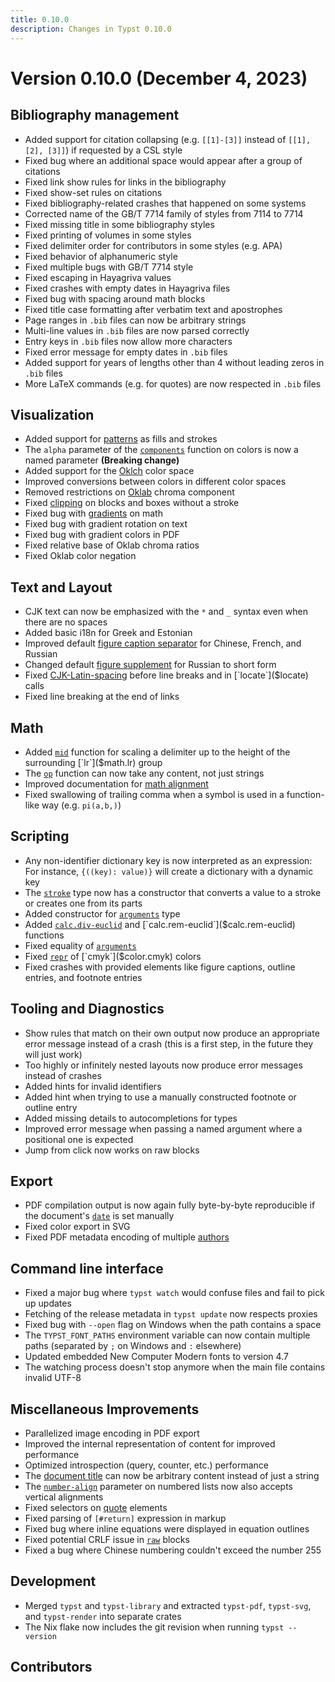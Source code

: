```yaml
---
title: 0.10.0
description: Changes in Typst 0.10.0
---
```


# Version 0.10.0 (December 4, 2023)

## Bibliography management
- Added support for citation collapsing (e.g. `[[1]-[3]]` instead of
  `[[1], [2], [3]]`) if requested by a CSL style
- Fixed bug where an additional space would appear after a group of citations
- Fixed link show rules for links in the bibliography
- Fixed show-set rules on citations
- Fixed bibliography-related crashes that happened on some systems
- Corrected name of the GB/T 7714 family of styles from 7114 to 7714
- Fixed missing title in some bibliography styles
- Fixed printing of volumes in some styles
- Fixed delimiter order for contributors in some styles (e.g. APA)
- Fixed behavior of alphanumeric style
- Fixed multiple bugs with GB/T 7714 style
- Fixed escaping in Hayagriva values
- Fixed crashes with empty dates in Hayagriva files
- Fixed bug with spacing around math blocks
- Fixed title case formatting after verbatim text and apostrophes
- Page ranges in `.bib` files can now be arbitrary strings
- Multi-line values in `.bib` files are now parsed correctly
- Entry keys in `.bib` files now allow more characters
- Fixed error message for empty dates in `.bib` files
- Added support for years of lengths other than 4 without leading zeros in
  `.bib` files
- More LaTeX commands (e.g. for quotes) are now respected in `.bib` files

## Visualization
- Added support for [patterns]($pattern) as fills and strokes
- The `alpha` parameter of the [`components`]($color.components) function on
  colors is now a named parameter **(Breaking change)**
- Added support for the [Oklch]($color.oklch) color space
- Improved conversions between colors in different color spaces
- Removed restrictions on [Oklab]($color.oklab) chroma component
- Fixed [clipping]($block.clip) on blocks and boxes without a stroke
- Fixed bug with [gradients]($gradient) on math
- Fixed bug with gradient rotation on text
- Fixed bug with gradient colors in PDF
- Fixed relative base of Oklab chroma ratios
- Fixed Oklab color negation

## Text and Layout
- CJK text can now be emphasized with the `*` and `_` syntax even when there are
  no spaces
- Added basic i18n for Greek and Estonian
- Improved default [figure caption separator]($figure.caption.separator) for
  Chinese, French, and Russian
- Changed default [figure supplement]($figure.supplement) for Russian to short
  form
- Fixed [CJK-Latin-spacing]($text.cjk-latin-spacing) before line breaks and in
  [`locate`]($locate) calls
- Fixed line breaking at the end of links

## Math
- Added [`mid`]($math.mid) function for scaling a delimiter up to the height of
  the surrounding [`lr`]($math.lr) group
- The [`op`]($math.op) function can now take any content, not just strings
- Improved documentation for [math alignment]($category/math/#alignment)
- Fixed swallowing of trailing comma when a symbol is used in a function-like
  way (e.g. `pi(a,b,)`)

## Scripting
- Any non-identifier dictionary key is now interpreted as an expression: For
  instance, `{((key): value)}` will create a dictionary with a dynamic key
- The [`stroke`]($stroke) type now has a constructor that converts a value to a stroke or
  creates one from its parts
- Added constructor for [`arguments`]($arguments) type
- Added [`calc.div-euclid`]($calc.div-euclid) and
  [`calc.rem-euclid`]($calc.rem-euclid) functions
- Fixed equality of [`arguments`]($arguments)
- Fixed [`repr`]($repr) of [`cmyk`]($color.cmyk) colors
- Fixed crashes with provided elements like figure captions, outline entries,
  and footnote entries

## Tooling and Diagnostics
- Show rules that match on their own output now produce an appropriate error
  message instead of a crash (this is a first step, in the future they will just
  work)
- Too highly or infinitely nested layouts now produce error messages instead of
  crashes
- Added hints for invalid identifiers
- Added hint when trying to use a manually constructed footnote or outline entry
- Added missing details to autocompletions for types
- Improved error message when passing a named argument where a positional one is
  expected
- Jump from click now works on raw blocks

## Export
- PDF compilation output is now again fully byte-by-byte reproducible if the
  document's [`date`]($document.date) is set manually
- Fixed color export in SVG
- Fixed PDF metadata encoding of multiple [authors]($document.author)

## Command line interface
- Fixed a major bug where `typst watch` would confuse files and fail to pick up
  updates
- Fetching of the release metadata in `typst update` now respects proxies
- Fixed bug with `--open` flag on Windows when the path contains a space
- The `TYPST_FONT_PATHS` environment variable can now contain multiple paths
  (separated by `;` on Windows and `:` elsewhere)
- Updated embedded New Computer Modern fonts to version 4.7
- The watching process doesn't stop anymore when the main file contains invalid
  UTF-8

## Miscellaneous Improvements
- Parallelized image encoding in PDF export
- Improved the internal representation of content for improved performance
- Optimized introspection (query, counter, etc.) performance
- The [document title]($document.title) can now be arbitrary content instead of
  just a string
- The [`number-align`]($enum.number-align) parameter on numbered lists now also
  accepts vertical alignments
- Fixed selectors on [quote]($quote) elements
- Fixed parsing of `[#return]` expression in markup
- Fixed bug where inline equations were displayed in equation outlines
- Fixed potential CRLF issue in [`raw`]($raw) blocks
- Fixed a bug where Chinese numbering couldn't exceed the number 255

## Development
- Merged `typst` and `typst-library` and extracted `typst-pdf`, `typst-svg`, and
  `typst-render` into separate crates
- The Nix flake now includes the git revision when running `typst --version`

## Contributors
<contributors from="v0.9.0" to="v0.10.0" />
